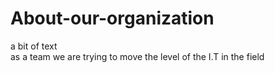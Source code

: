 # About-our-organization
a bit of text
<br> as a team we are trying to move the level of the I.T in the field 
